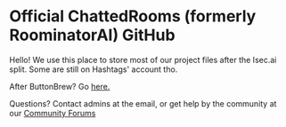 # Official ChattedRooms (formerly RoominatorAI) GitHub

Hello! We use this place to store most of our project files after the Isec.ai split. Some are still on Hashtags' account tho.

After ButtonBrew? Go [here.](https://github.com/RoominatorAI/ButtonBrew)

Questions? Contact admins at the email, or get help by the community at our [Community Forums](https://forums.chattedrooms.com)
